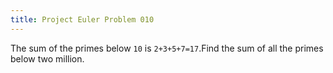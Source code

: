 ```yaml
---
title: Project Euler Problem 010
---
```


The sum of the primes below `10` is `2+3+5+7=17`.Find the sum of all the primes below two million.
